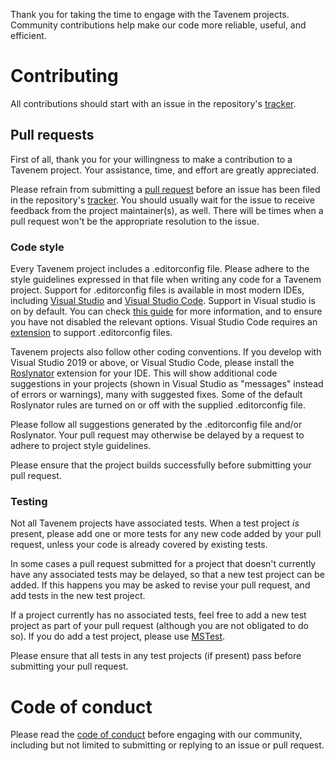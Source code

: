 Thank you for taking the time to engage with the Tavenem projects. Community contributions help make our code more reliable, useful, and efficient.

# Contributing

All contributions should start with an issue in the repository's [tracker](https://github.com/Tavenem/Scop/issues).

## Pull requests

First of all, thank you for your willingness to make a contribution to a Tavenem project. Your assistance, time, and effort are greatly appreciated.

Please refrain from submitting a [pull request](https://help.github.com/articles/using-pull-requests) before an issue has been filed in the repository's [tracker](https://github.com/Tavenem/Scop/issues). You should usually wait for the issue to receive feedback from the project maintainer(s), as well. There will be times when a pull request won't be the appropriate resolution to the issue.

### Code style

Every Tavenem project includes a .editorconfig file. Please adhere to the style guidelines expressed in that file when writing any code for a Tavenem project. Support for .editorconfig files is available in most modern IDEs, including [Visual Studio](https://visualstudio.microsoft.com/vs/) and [Visual Studio Code](https://code.visualstudio.com/). Support in Visual studio is on by default. You can check [this guide](https://docs.microsoft.com/en-us/visualstudio/ide/create-portable-custom-editor-options) for more information, and to ensure you have not disabled the relevant options. Visual Studio Code requires an [extension](https://marketplace.visualstudio.com/items?itemName=EditorConfig.EditorConfig) to support .editorconfig files.

Tavenem projects also follow other coding conventions. If you develop with Visual Studio 2019 or above, or Visual Studio Code, please install the [Roslynator](https://github.com/JosefPihrt/Roslynator) extension for your IDE. This will show additional code suggestions in your projects (shown in Visual Studio as "messages" instead of errors or warnings), many with suggested fixes. Some of the default Roslynator rules are turned on or off with the supplied .editorconfig file.

Please follow all suggestions generated by the .editorconfig file and/or Roslynator. Your pull request may otherwise be delayed by a request to adhere to project style guidelines.

Please ensure that the project builds successfully before submitting your pull request.

### Testing

Not all Tavenem projects have associated tests. When a test project *is* present, please add one or more tests for any new code added by your pull request, unless your code is already covered by existing tests.

In some cases a pull request submitted for a project that doesn't currently have any associated tests may be delayed, so that a new test project can be added. If this happens you may be asked to revise your pull request, and add tests in the new test project.

If a project currently has no associated tests, feel free to add a new test project as part of your pull request (although you are not obligated to do so). If you do add a test project, please use [MSTest](https://docs.microsoft.com/en-us/dotnet/core/testing/unit-testing-with-mstest).

Please ensure that all tests in any test projects (if present) pass before submitting your pull request.

# Code of conduct

Please read the [code of conduct](CODE_OF_CONDUCT.md) before engaging with our community, including but not limited to submitting or replying to an issue or pull request.